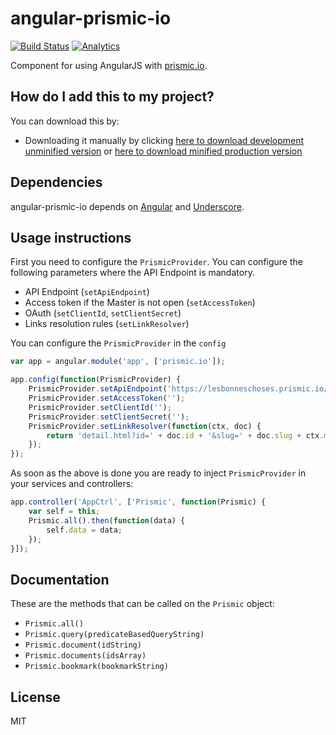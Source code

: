 # angular-prismic-io

[![Build Status](https://travis-ci.org/awulder/angular-prismic-io.png?branch=master)](https://travis-ci.org/awulder/angular-prismic-io) [![Analytics](https://ga-beacon.appspot.com/UA-43175169-2/angular-prismic-io/README)](https://github.com/igrigorik/ga-beacon)

Component for using AngularJS with [prismic.io](http://prismic.io/).

## How do I add this to my project?

You can download this by:

* Downloading it manually by clicking [here to download development unminified version](https://raw.github.com/awulder/angular-prismic-io/master/dist/angular-prismic-io.js) or [here to download minified production version](https://raw.github.com/awulder/angular-prismic-io/master/dist/angular-prismic-io.min.js)

## Dependencies

angular-prismic-io depends on [Angular](http://angularjs.org/) and [Underscore](http://underscorejs.org/).

## Usage instructions

First you need to configure the `PrismicProvider`. You can configure the following parameters where the API Endpoint is mandatory.

* API Endpoint (`setApiEndpoint`)
* Access token if the Master is not open (`setAccessToken`)
* OAuth (`setClientId`, `setClientSecret`)
* Links resolution rules (`setLinkResolver`)

You can configure the `PrismicProvider` in the `config`
````javascript
var app = angular.module('app', ['prismic.io']);

app.config(function(PrismicProvider) {
    PrismicProvider.setApiEndpoint('https://lesbonneschoses.prismic.io/api');
    PrismicProvider.setAccessToken('');
    PrismicProvider.setClientId('');
    PrismicProvider.setClientSecret('');
    PrismicProvider.setLinkResolver(function(ctx, doc) {
        return 'detail.html?id=' + doc.id + '&slug=' + doc.slug + ctx.maybeRefParam;
    });
});
````

As soon as the above is done you are ready to inject `PrismicProvider` in your services and controllers:
````javascript
app.controller('AppCtrl', ['Prismic', function(Prismic) {
    var self = this;
    Prismic.all().then(function(data) {
        self.data = data;
    });
}]);
````

## Documentation
These are the methods that can be called on the `Prismic` object:
* `Prismic.all()`
* `Prismic.query(predicateBasedQueryString)`
* `Prismic.document(idString)`
* `Prismic.documents(idsArray)`
* `Prismic.bookmark(bookmarkString)`

## License
MIT